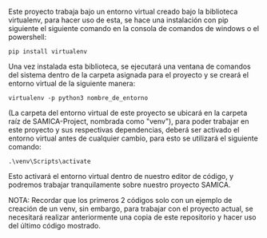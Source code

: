 Este proyecto trabaja bajo un entorno virtual creado bajo la biblioteca virtualenv, para hacer uso de esta, se hace una instalación con pip siguiente el siguiente comando en la consola de comandos de windows o el powershell:

```
pip install virtualenv 
```

Una vez instalada esta biblioteca, se ejecutará una ventana de comandos del sistema dentro de la carpeta asignada para el proyecto y se creará el entorno virtual de la siguiente manera:

```
virtualenv -p python3 nombre_de_entorno
```

(La carpeta del entorno virtual de este proyecto se ubicará en la carpeta raíz de SAMICA-Project, nombrada como "venv"), para poder trabajar en este proyecto y sus respectivas dependencias, deberá ser activado el entorno virtual antes de cualquier cambio, para esto se utilizará el siguiente comando:

```
.\venv\Scripts\activate
```

Esto activará el entorno virtual dentro de nuestro editor de código, y podremos trabajar tranquilamente sobre nuestro proyecto SAMICA.

NOTA: Recordar que los primeros 2 códigos solo con un ejemplo de creación de un venv, sin embargo, para trabajar con el proyecto actual, se necesitará realizar anteriormente una copia de este repositorio y hacer uso del último código mostrado.
